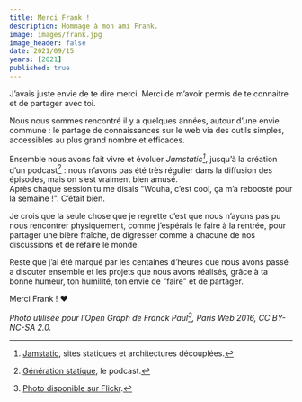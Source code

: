 ```yaml
---
title: Merci Frank !
description: Hommage à mon ami Frank.
image: images/frank.jpg
image_header: false
date: 2021/09/15
years: [2021]
published: true
---
```

J’avais juste envie de te dire merci. Merci de m’avoir permis de te connaitre et de partager avec toi.

Nous nous sommes rencontré il y a quelques années, autour d’une envie commune : le partage de connaissances sur le web via des outils simples, accessibles au plus grand nombre et efficaces.

Ensemble nous avons fait vivre et évoluer _Jamstatic[^1]_, jusqu’à la création d’un podcast[^2] : nous n’avons pas été très régulier dans la diffusion des épisodes, mais on s’est vraiment bien amusé.  
Après chaque session tu me disais "Wouha, c’est cool, ça m’a reboosté pour la semaine !". C’était bien.

Je crois que la seule chose que je regrette c’est que nous n’ayons pas pu nous rencontrer physiquement, comme j’espérais le faire à la rentrée, pour partager une bière fraîche, de digresser comme à chacune de nos discussions et de refaire le monde.

Reste que j’ai été marqué par les centaines d’heures que nous avons passé a discuter ensemble et les projets que nous avons réalisés, grâce à ta bonne humeur, ton humilité, ton envie de "faire" et de partager.

Merci Frank ! ❤️

_Photo utilisée pour l’Open Graph de Franck Paul[^3], Paris Web 2016, CC BY-NC-SA 2.0._

[^1]: [Jamstatic](https://jamstatic.fr), sites statiques et architectures découplées.
[^2]: [Génération statique](https://anchor.fm/jamstatic), le podcast.
[^3]: [Photo disponible sur Flickr](https://flickr.com/photos/franck-paul/30471668741/in/pool-parisweb2016/).
